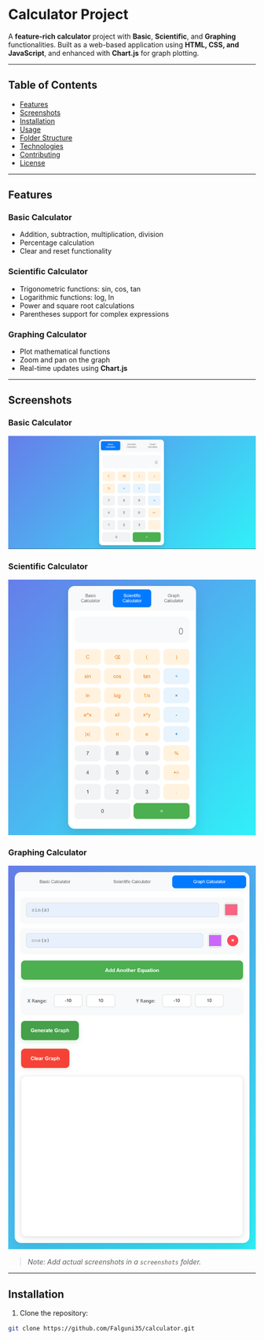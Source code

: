 # Calculator Project

A **feature-rich calculator** project with **Basic**, **Scientific**, and **Graphing** functionalities. Built as a web-based application using **HTML, CSS, and JavaScript**, and enhanced with **Chart.js** for graph plotting.

---

## Table of Contents
- [Features](#features)
- [Screenshots](#screenshots)
- [Installation](#installation)
- [Usage](#usage)
- [Folder Structure](#folder-structure)
- [Technologies](#technologies)
- [Contributing](#contributing)
- [License](#license)

---

## Features

### Basic Calculator
- Addition, subtraction, multiplication, division
- Percentage calculation
- Clear and reset functionality

### Scientific Calculator
- Trigonometric functions: sin, cos, tan
- Logarithmic functions: log, ln
- Power and square root calculations
- Parentheses support for complex expressions

### Graphing Calculator
- Plot mathematical functions
- Zoom and pan on the graph
- Real-time updates using **Chart.js**

---

## Screenshots

### Basic Calculator
![Basic Calculator](screenshots/basic.png)

### Scientific Calculator
![Scientific Calculator](screenshots/scientific.png)

### Graphing Calculator
![Graphing Calculator](screenshots/graph.png)

> *Note: Add actual screenshots in a `screenshots` folder.*

---

## Installation

1. Clone the repository:
```bash
git clone https://github.com/Falguni35/calculator.git
